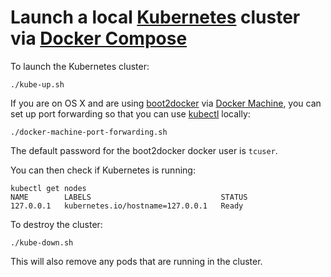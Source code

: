# Launch a local [Kubernetes](http://kubernetes.io) cluster via [Docker Compose](https://www.docker.com/docker-compose)

To launch the Kubernetes cluster:

```shell
./kube-up.sh
```

If you are on OS X and are using [boot2docker](http://boot2docker.io) via [Docker Machine](https://docs.docker.com/machine/), you can set up port forwarding so that you can use [kubectl](http://kubernetes.io/v1.0/docs/getting-started-guides/aws/kubectl.html) locally:

```shell
./docker-machine-port-forwarding.sh
```

The default password for the boot2docker docker user is `tcuser`.

You can then check if Kubernetes is running:

```shell
kubectl get nodes
NAME        LABELS                             STATUS
127.0.0.1   kubernetes.io/hostname=127.0.0.1   Ready
```

To destroy the cluster:

```shell
./kube-down.sh
```

This will also remove any pods that are running in the cluster.

